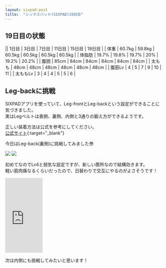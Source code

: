 ```yaml
---
layout: sixpad-post
title:  "シックスパッド(SIXPAD)19日目"
---
```


## 19日目の状態

|| 1日目 | 3日目 | 7日目 | 11日目 | 15日目 | 19日目 |
| 体重   | 60.7kg | 59.8kg | 60.5kg | 60.5kg | 60.5kg | 60.5kg |
| 体脂肪 | 19.7% | 19.8% | 19.7% | 20% | 19.2% | 20.2% |
| 腹囲 | 85cm | 84cm | 84cm | 84cm | 84cm | 84cm |
| 太もも | 48cm | 48cm | 48cm | 48cm | 48cm | 48cm |
| 腹筋Lv | 4 | 5 | 7 | 9 | 10 | 11 |
| 太ももLv | 3 | 4 | 4 | 5 | 5 | 6 |


## Leg-backに挑戦

SIXPADアプリを使っていて、Leg-frontとLeg-backという設定ができることに気づきました。  
実はLegベルトは表側、裏側、内側と3通りの鍛え方ができるようです。

正しい装着方法は公式を参考にしてください。  
[公式サイト](https://www.sixpad.jp/wmanu/legbelt/jp/training.html){:target="_blank"}


今日はLeg-back(裏側)に挑戦してみました😎

![]({{site.baseurl}}/sixpad/img/20180610_1.jpg)
![]({{site.baseurl}}/sixpad/img/20180610_2.jpg)

初めてなのでLv4と弱気な設定ですが、新しい箇所なので結構効きます。  
軽い筋肉痛なるくらいだったので、日替わりで交互にやるのがよさそうです！  

<iframe style="width:120px;height:240px;" marginwidth="0" marginheight="0" scrolling="no" frameborder="0" src="https://rcm-fe.amazon-adsystem.com/e/cm?ref=qf_sp_asin_til&t=kbysta10f-22&m=amazon&o=9&p=8&l=as1&IS2=1&detail=1&asins=B06Y3X44HV&linkId=0e97d1cc751785eacabf679f6b76534c&bc1=000000&lt1=_blank&fc1=333333&lc1=0066c0&bg1=ffffff&f=ifr">
</iframe>

次は内側にも挑戦してみたいと思います！